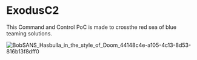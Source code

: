 # ExodusC2
This Command and Control PoC is made to crossthe red sea of blue teaming solutions.

![BobSANS_Hasbulla_in_the_style_of_Doom_44148c4e-a105-4c13-8d53-816b13f8dff0](https://user-images.githubusercontent.com/59022605/190503049-a4ba6757-de2d-4b15-ac09-627b6b9297b8.png)
